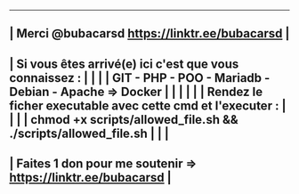  -----------------------------------------------------------------
 |   Merci @bubacarsd  https://linktr.ee/bubacarsd               |
 -----------------------------------------------------------------
 | Si vous êtes arrivé(e) ici c'est que vous connaissez :        |
 |                                                               |
 | GIT - PHP - POO - Mariadb - Debian - Apache => Docker         |
 |                                                               |
 |                                                               |
 | Rendez le ficher executable avec cette cmd et l'executer :    |
 |                                                               |
 | chmod +x scripts/allowed_file.sh && ./scripts/allowed_file.sh |
 |                                                               |
 -----------------------------------------------------------------
 | Faites 1 don pour me soutenir => https://linktr.ee/bubacarsd  |
 -----------------------------------------------------------------
